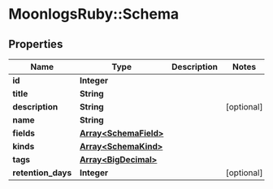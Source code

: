 # MoonlogsRuby::Schema

## Properties
Name | Type | Description | Notes
------------ | ------------- | ------------- | -------------
**id** | **Integer** |  | 
**title** | **String** |  | 
**description** | **String** |  | [optional] 
**name** | **String** |  | 
**fields** | [**Array&lt;SchemaField&gt;**](SchemaField.md) |  | 
**kinds** | [**Array&lt;SchemaKind&gt;**](SchemaKind.md) |  | 
**tags** | [**Array&lt;BigDecimal&gt;**](BigDecimal.md) |  | 
**retention_days** | **Integer** |  | [optional] 

